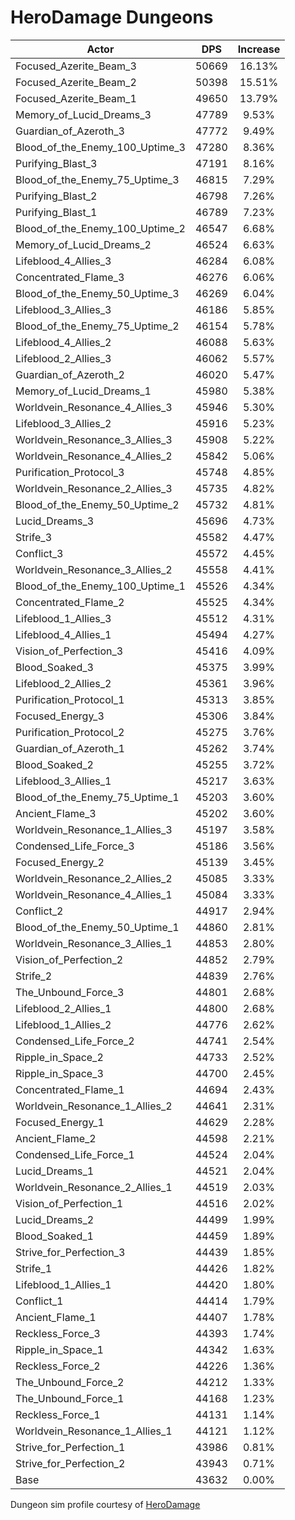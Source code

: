# HeroDamage Dungeons
| Actor | DPS | Increase |
|---|:---:|:---:|
|Focused_Azerite_Beam_3|50669|16.13%|
|Focused_Azerite_Beam_2|50398|15.51%|
|Focused_Azerite_Beam_1|49650|13.79%|
|Memory_of_Lucid_Dreams_3|47789|9.53%|
|Guardian_of_Azeroth_3|47772|9.49%|
|Blood_of_the_Enemy_100_Uptime_3|47280|8.36%|
|Purifying_Blast_3|47191|8.16%|
|Blood_of_the_Enemy_75_Uptime_3|46815|7.29%|
|Purifying_Blast_2|46798|7.26%|
|Purifying_Blast_1|46789|7.23%|
|Blood_of_the_Enemy_100_Uptime_2|46547|6.68%|
|Memory_of_Lucid_Dreams_2|46524|6.63%|
|Lifeblood_4_Allies_3|46284|6.08%|
|Concentrated_Flame_3|46276|6.06%|
|Blood_of_the_Enemy_50_Uptime_3|46269|6.04%|
|Lifeblood_3_Allies_3|46186|5.85%|
|Blood_of_the_Enemy_75_Uptime_2|46154|5.78%|
|Lifeblood_4_Allies_2|46088|5.63%|
|Lifeblood_2_Allies_3|46062|5.57%|
|Guardian_of_Azeroth_2|46020|5.47%|
|Memory_of_Lucid_Dreams_1|45980|5.38%|
|Worldvein_Resonance_4_Allies_3|45946|5.30%|
|Lifeblood_3_Allies_2|45916|5.23%|
|Worldvein_Resonance_3_Allies_3|45908|5.22%|
|Worldvein_Resonance_4_Allies_2|45842|5.06%|
|Purification_Protocol_3|45748|4.85%|
|Worldvein_Resonance_2_Allies_3|45735|4.82%|
|Blood_of_the_Enemy_50_Uptime_2|45732|4.81%|
|Lucid_Dreams_3|45696|4.73%|
|Strife_3|45582|4.47%|
|Conflict_3|45572|4.45%|
|Worldvein_Resonance_3_Allies_2|45558|4.41%|
|Blood_of_the_Enemy_100_Uptime_1|45526|4.34%|
|Concentrated_Flame_2|45525|4.34%|
|Lifeblood_1_Allies_3|45512|4.31%|
|Lifeblood_4_Allies_1|45494|4.27%|
|Vision_of_Perfection_3|45416|4.09%|
|Blood_Soaked_3|45375|3.99%|
|Lifeblood_2_Allies_2|45361|3.96%|
|Purification_Protocol_1|45313|3.85%|
|Focused_Energy_3|45306|3.84%|
|Purification_Protocol_2|45275|3.76%|
|Guardian_of_Azeroth_1|45262|3.74%|
|Blood_Soaked_2|45255|3.72%|
|Lifeblood_3_Allies_1|45217|3.63%|
|Blood_of_the_Enemy_75_Uptime_1|45203|3.60%|
|Ancient_Flame_3|45202|3.60%|
|Worldvein_Resonance_1_Allies_3|45197|3.58%|
|Condensed_Life_Force_3|45186|3.56%|
|Focused_Energy_2|45139|3.45%|
|Worldvein_Resonance_2_Allies_2|45085|3.33%|
|Worldvein_Resonance_4_Allies_1|45084|3.33%|
|Conflict_2|44917|2.94%|
|Blood_of_the_Enemy_50_Uptime_1|44860|2.81%|
|Worldvein_Resonance_3_Allies_1|44853|2.80%|
|Vision_of_Perfection_2|44852|2.79%|
|Strife_2|44839|2.76%|
|The_Unbound_Force_3|44801|2.68%|
|Lifeblood_2_Allies_1|44800|2.68%|
|Lifeblood_1_Allies_2|44776|2.62%|
|Condensed_Life_Force_2|44741|2.54%|
|Ripple_in_Space_2|44733|2.52%|
|Ripple_in_Space_3|44700|2.45%|
|Concentrated_Flame_1|44694|2.43%|
|Worldvein_Resonance_1_Allies_2|44641|2.31%|
|Focused_Energy_1|44629|2.28%|
|Ancient_Flame_2|44598|2.21%|
|Condensed_Life_Force_1|44524|2.04%|
|Lucid_Dreams_1|44521|2.04%|
|Worldvein_Resonance_2_Allies_1|44519|2.03%|
|Vision_of_Perfection_1|44516|2.02%|
|Lucid_Dreams_2|44499|1.99%|
|Blood_Soaked_1|44459|1.89%|
|Strive_for_Perfection_3|44439|1.85%|
|Strife_1|44426|1.82%|
|Lifeblood_1_Allies_1|44420|1.80%|
|Conflict_1|44414|1.79%|
|Ancient_Flame_1|44407|1.78%|
|Reckless_Force_3|44393|1.74%|
|Ripple_in_Space_1|44342|1.63%|
|Reckless_Force_2|44226|1.36%|
|The_Unbound_Force_2|44212|1.33%|
|The_Unbound_Force_1|44168|1.23%|
|Reckless_Force_1|44131|1.14%|
|Worldvein_Resonance_1_Allies_1|44121|1.12%|
|Strive_for_Perfection_1|43986|0.81%|
|Strive_for_Perfection_2|43943|0.71%|
|Base|43632|0.00%|

 Dungeon sim profile courtesy of [HeroDamage](https://www.herodamage.com/)
